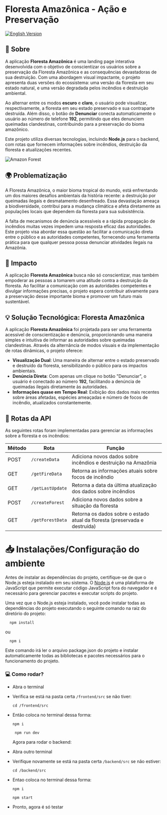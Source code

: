 # **Floresta Amazônica - Ação e Preservação**

[![English Version](https://img.shields.io/badge/Version-English-blue)](./frontend/README.md)

## 📝 **Sobre**
A aplicação **Floresta Amazônica** é uma landing page interativa desenvolvida com o objetivo de conscientizar os usuários sobre a preservação da Floresta Amazônica e as consequências devastadoras de sua destruição. Com uma abordagem visual impactante, o projeto apresenta duas versões do ecossistema: uma versão da floresta em seu estado natural, e uma versão degradada pelos incêndios e destruição ambiental.

Ao alternar entre os modos **escuro** e **claro**, o usuário pode visualizar, respectivamente, a floresta em seu estado preservado e sua contraparte destruída. Além disso, o botão de **Denunciar** conecta automaticamente o usuário ao número de telefone **192**, permitindo que eles denunciem queimadas clandestinas, contribuindo para a preservação do bioma amazônico.

Este projeto utiliza diversas tecnologias, incluindo **Node.js** para o backend, com rotas que fornecem informações sobre incêndios, destruição da floresta e atualizações recentes.

![Amazon Forest](https://github.com/user-attachments/assets/2df16134-5f86-4861-95d9-291d9899ff74)

## 🌍 **Problematização**
A Floresta Amazônica, o maior bioma tropical do mundo, está enfrentando um dos maiores desafios ambientais da história recente: a destruição por queimadas ilegais e desmatamento desenfreado. Essa devastação ameaça a biodiversidade, contribui para a mudança climática e afeta diretamente as populações locais que dependem da floresta para sua subsistência.

A falta de mecanismos de denúncia acessíveis e a rápida propagação de incêndios muitas vezes impedem uma resposta eficaz das autoridades. Este projeto visa abordar essa questão ao facilitar a comunicação direta entre o público e as autoridades competentes, fornecendo uma ferramenta prática para que qualquer pessoa possa denunciar atividades ilegais na Amazônia.

## 🌱 **Impacto**
A aplicação **Floresta Amazônica** busca não só conscientizar, mas também empoderar as pessoas a tomarem uma atitude contra a destruição da floresta. Ao facilitar a comunicação com as autoridades competentes e divulgar informações precisas, o projeto espera contribuir ativamente para a preservação desse importante bioma e promover um futuro mais sustentável.

## 💡 **Solução Tecnológica: Floresta Amazônica**
A aplicação **Floresta Amazônica** foi projetada para ser uma ferramenta acessível de conscientização e denúncia, proporcionando uma maneira simples e intuitiva de informar as autoridades sobre queimadas clandestinas. Através da alternância de modos visuais e da implementação de rotas dinâmicas, o projeto oferece:

- **Visualização Dual**: Uma maneira de alternar entre o estado preservado e destruído da floresta, sensibilizando o público para os impactos ambientais.
- **Denúncia Direta**: Com apenas um clique no botão "Denunciar", o usuário é conectado ao número **192**, facilitando a denúncia de queimadas ilegais diretamente às autoridades.
- **Informações quase em Tempo Real**: Exibição dos dados mais recentes sobre áreas afetadas, espécies ameaçadas e número de focos de incêndio, atualizados constantemente.

## 🔄 **Rotas da API**
As seguintes rotas foram implementadas para gerenciar as informações sobre a floresta e os incêndios:

| Método | Rota                       | Função                                                                       |
| ------ | -------------------------- | ---------------------------------------------------------------------------- |
| POST   | `/createData`              | Adiciona novos dados sobre incêndios e destruição na Amazônia                |
| GET    | `/getFireData`             | Retorna as informações atuais sobre focos de incêndio                        |
| GET    | `/getLastUpdate`           | Retorna a data da última atualização dos dados sobre incêndios               |
| POST   | `/createForest`            | Adiciona novos dados sobre a situação da floresta                            |
| GET    | `/getForestData`           | Retorna os dados sobre o estado atual da floresta (preservada e destruída)   |


# 📥 Instalações/Configuração do ambiente
Antes de instalar as dependências do projeto, certifique-se de que o Node.js esteja instalado em seu sistema. O [Node.js](https://nodejs.org/en/download/prebuilt-installer) é uma plataforma de JavaScript que permite executar código JavaScript fora do navegador e é necessário para gerenciar pacotes e executar scripts do projeto.

Uma vez que o Node.js esteja instalado, você pode instalar todas as dependências do projeto executando o seguinte comando na raiz do diretório do projeto:
```
  npm install
```
ou 
```
  npm i
```
Este comando irá ler o arquivo package.json do projeto e instalar automaticamente todas as bibliotecas e pacotes necessários para o funcionamento do projeto.

### 💻 Como rodar?

- Abra o terminal
- Verifica se está na pasta certa `/frontend/src` se não tiver:
  ```
  cd /frontend/src
  ```
- Então coloca no terminal dessa forma:
  ```
  npm i
  ```
  ```
   npm run dev
  ```

  Agora para rodar o backend:
  
- Abra outro terminal
- Verifique novamente se está na pasta certa `/backend/src` se não estiver:
  ```
  cd /backend/src
  ```
- Entao coloca no terminal dessa forma:
  ```
  npm i
  ```
  ```
  npm start
  ```
- Pronto, agora é só testar
